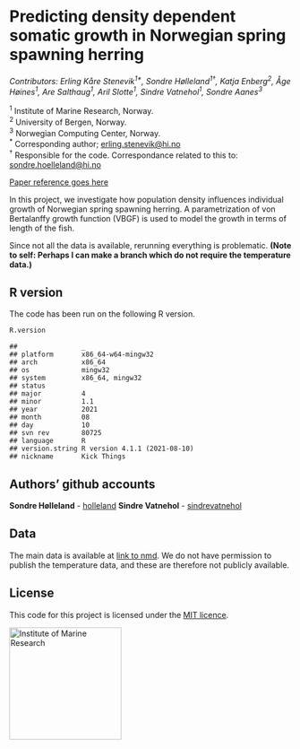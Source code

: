 Predicting density dependent somatic growth in Norwegian spring spawning
herring
================



*Contributors: Erling Kåre Stenevik<sup>1\*</sup>, Sondre
Hølleland<sup>1†</sup>, Katja Enberg<sup>2</sup>, Åge
Høines<sup>1</sup>, Are Salthaug<sup>1</sup>, Aril Slotte<sup>1</sup>,
Sindre Vatnehol<sup>1</sup>, Sondre Aanes<sup>3</sup>*

<sup>1</sup> Institute of Marine Research, Norway.<br> <sup>2</sup>
University of Bergen, Norway.<br> <sup>3</sup> Norwegian Computing
Center, Norway.<br> <sup>\*</sup> Corresponding author;
[erling.stenevik@hi.no](emailto:erling.stenevik@hi.no)<br> <sup>†</sup>
Responsible for the code. Correspondance related to this to:
[sondre.hoelleland@hi.no](emailto:sondre.hoelleland@hi.no)

[Paper reference goes here](http://www.imr.no)

In this project, we investigate how population density influences
individual growth of Norwegian spring spawning herring. A
parametrization of von Bertalanffy growth function (VBGF) is used to
model the growth in terms of length of the fish.

Since not all the data is available, rerunning everything is
problematic. **(Note to self: Perhaps I can make a branch which do not
require the temperature data.)**

## R version

The code has been run on the following R version.

``` r
R.version
```

    ##                _                           
    ## platform       x86_64-w64-mingw32          
    ## arch           x86_64                      
    ## os             mingw32                     
    ## system         x86_64, mingw32             
    ## status                                     
    ## major          4                           
    ## minor          1.1                         
    ## year           2021                        
    ## month          08                          
    ## day            10                          
    ## svn rev        80725                       
    ## language       R                           
    ## version.string R version 4.1.1 (2021-08-10)
    ## nickname       Kick Things

## Authors’ github accounts

**Sondre Hølleland** - [holleland](https://github.com/holleland)
**Sindre Vatnehol** -
[sindrevatnehol](https://github.com/sindrevatnehol)

## Data

The main data is available at [link to nmd](https://nmb.hi.no). We do
not have permission to publish the temperature data, and these are
therefore not publicly available.

## License

This code for this project is licensed under the [MIT
licence](LICENCE.md).

[<img src="https://www.hi.no/en/hi/resources/layout/HI-logo-farger-engelsk.svg/original"
alt="Institute of Marine Research" width="200"/>](https://www.hi.no/en)
